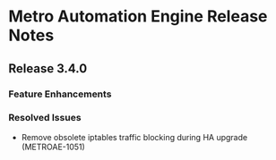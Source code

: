 # Metro Automation Engine Release Notes
## Release 3.4.0
### Feature Enhancements

### Resolved Issues
* Remove obsolete iptables traffic blocking during HA upgrade (METROAE-1051)
